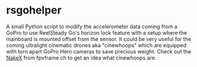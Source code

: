 # rsgohelper
A small Python script to modify the accelerometer data coming from a GoPro to use ReelSteady Go's horizon lock feature with a setup where the mainboard is mounted offset from the sensor. It could be very useful for the coming ultralight cinematic drones aka "cinewhoops" which are equipped with torn apart GoPro Hero cameras to save precious weight. Check out the [NakeX](https://fpvframe.ch/fpvx/product/nakex-bnf/) from fpvframe.ch to get an idea what cinewhoops are.
